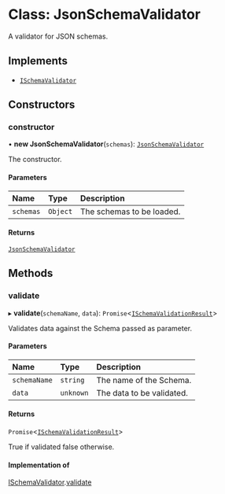 # Class: JsonSchemaValidator

A validator for JSON schemas.

## Implements

- [`ISchemaValidator`](../interfaces/ISchemaValidator.md)

## Constructors

### constructor

• **new JsonSchemaValidator**(`schemas`): [`JsonSchemaValidator`](JsonSchemaValidator.md)

The constructor.

#### Parameters

| Name      | Type     | Description               |
| :-------- | :------- | :------------------------ |
| `schemas` | `Object` | The schemas to be loaded. |

#### Returns

[`JsonSchemaValidator`](JsonSchemaValidator.md)

## Methods

### validate

▸ **validate**(`schemaName`, `data`): `Promise`\<[`ISchemaValidationResult`](../interfaces/ISchemaValidationResult.md)\>

Validates data against the Schema passed as parameter.

#### Parameters

| Name         | Type      | Description               |
| :----------- | :-------- | :------------------------ |
| `schemaName` | `string`  | The name of the Schema.   |
| `data`       | `unknown` | The data to be validated. |

#### Returns

`Promise`\<[`ISchemaValidationResult`](../interfaces/ISchemaValidationResult.md)\>

True if validated false otherwise.

#### Implementation of

[ISchemaValidator](../interfaces/ISchemaValidator.md).[validate](../interfaces/ISchemaValidator.md#validate)
